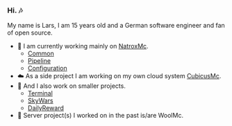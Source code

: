 ### Hi. 🎶
My name is Lars, I am 15 years old and a German software engineer and fan of open source.

- 🔭 I am currently working mainly on [NatroxMc](https://github.com/NatroxMC/).
  - [Common](https://github.com/NatroxMC/Common/) 
  - [Pipeline](https://github.com/NatroxMC/Pipeline/) 
  - [Configuration](https://github.com/NatroxMC/Configuration/)
- ☁️ As a side project I am working on my own cloud system [CubicusMc](https://github.com/CubicusMC/). 
- 👀 And I also work on smaller projects.
  - [Terminal](https://github.com/dasdrolpi/Terminal/)
  - [SkyWars](https://github.com/dasdrolpi/SkyWars/)
  - [DailyReward](https://github.com/dasdrolpi/DailyReward/)
- 📆 Server project(s) I worked on in the past is/are WoolMc.
